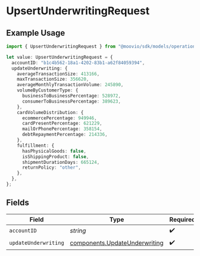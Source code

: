 # UpsertUnderwritingRequest

## Example Usage

```typescript
import { UpsertUnderwritingRequest } from "@moovio/sdk/models/operations";

let value: UpsertUnderwritingRequest = {
  accountID: "b1c4b562-18a1-4202-83b1-a62f84059394",
  updateUnderwriting: {
    averageTransactionSize: 413166,
    maxTransactionSize: 356620,
    averageMonthlyTransactionVolume: 245890,
    volumeByCustomerType: {
      businessToBusinessPercentage: 528972,
      consumerToBusinessPercentage: 389623,
    },
    cardVolumeDistribution: {
      ecommercePercentage: 949946,
      cardPresentPercentage: 621229,
      mailOrPhonePercentage: 358154,
      debtRepaymentPercentage: 214336,
    },
    fulfillment: {
      hasPhysicalGoods: false,
      isShippingProduct: false,
      shipmentDurationDays: 665124,
      returnPolicy: "other",
    },
  },
};
```

## Fields

| Field                                                                          | Type                                                                           | Required                                                                       | Description                                                                    |
| ------------------------------------------------------------------------------ | ------------------------------------------------------------------------------ | ------------------------------------------------------------------------------ | ------------------------------------------------------------------------------ |
| `accountID`                                                                    | *string*                                                                       | :heavy_check_mark:                                                             | N/A                                                                            |
| `updateUnderwriting`                                                           | [components.UpdateUnderwriting](../../models/components/updateunderwriting.md) | :heavy_check_mark:                                                             | N/A                                                                            |